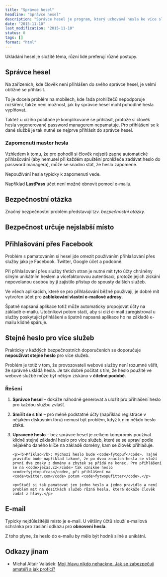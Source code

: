 ```yaml
---
title: "Správce hesel"
headline: "Správce hesel"
description: "Správce hesel je program, který uchovává hesla ke více službám."
date: "2015-11-10"
last_modification: "2015-11-10"
status: 0
tags: []
format: "html"
---
```


<p>Ukládání hesel je složité téma, různí lidé preferují různé postupy.</p>


<h2 id="spravce-hesel">Správce hesel</h2>

<p>Na zařízeních, kde člověk není přihlášen do svého správce hesel, je velmi obtížné se přihlásit.</p>

<p>To je docela problém na mobilech, kde řada prohlížečů nepodporuje rozšíření, takže není možnost, jak by správce hesel mohl pohodlně hesla vyplňovat.</p>

<p>Taktéž u cizího počítače je komplikované se přihlásit, protože si člověk hesla vygenerované password managerem nepamatuje. Pro přihlášení se k dané službě je tak nutné se nejprve přihlásit do správce hesel.</p>





<h3 id="zapomenuti">Zapomenutí master hesla</h3>

<p>Vzhledem k tomu, že pro pohodlí si člověk nejspíš zapne automatické přihlašování (aby nemusel při každém spuštění prohlížeče zadávat heslo do password managera), může se snadno stát, že heslo zapomene.</p>

<p>Nepoužívání hesla typicky k zapomenutí vede.</p>

<p>Například <b>LastPass</b> účet není možné obnovit pomocí e-mailu.</p>





<h2 id="bezpecnostni-otazka">Bezpečnostní otázka</h2>

<p>Značný bezpečnostní problém představují tzv. <i>bezpečnostní otázky</i>.</p>


<h2 id="nejslabsi-clanek">Bezpečnost určuje nejslabší místo</h2>



<h2 id="treti-strana">Přihlašování přes Facebook</h2>

<p>Problém s pamatováním si hesel jde omezit používáním přihlašování přes služby jako je Facebook. Twitter, Google účet a podobně.</p>

<p>Při přihlašování přes služby třetích stran je nutné mít tyto účty chráněny silným unikátním heslem a vícefaktorovou autentisací, protože jejich získání nepovolanou osobou by jí zajistilo přístup do spousty dalších služeb.</p>

<p>Ve všech aplikacích, které se pro přihlašování běžně používají, je dobré mít vytvořen účet pro <b>zablokování vlastní e-mailové adresy</b>.</p>

<p>Špatně napsaná aplikace totiž může automaticky propojovat účty na základě e-mailu. Útočníkovi potom stačí, aby si cizí e-mail zaregistroval u služby poskytující přihlášení a špatně napsaná aplikace ho na základě e-mailu klidně spáruje.</p>


<h2 id="stejna-hesla">Stejné heslo pro více služeb</h2>

<p>Prakticky v každých bezpečnostních doporučeních se doporučuje <b>nepoužívat stejné heslo</b> pro více služeb.</p>

<p>Problém je totiž v tom, že provozovateli webové služby není rozumné věřit, že správně ukládá hesla. Je tak dobré počítat s tím, že heslo použité ve webové službě může být někým získáno v <b>čitelné podobě</b>.</p>

<h3 id="reseni">Řešení</h3>

<ol>
  <li>
    <p><b>Správce hesel</b> – dokáže náhodně generovat a uložit pro přihlášení heslo pro každou službu zvlášť.</p>
  </li>
  <li>
    <p><b>Smířit se s tím</b> – pro méně podstatné účty (například registrace v nějakém diskusním fóru) nemusí být problém, když k nim někdo heslo získá.</p>
  </li>
  <li>
    <p><b>Upravené heslo</b> – bez správce hesel je celkem kompromis používat klidně stejné základní heslo pro více služeb, které se se upraví podle nějakého daného klíče na základě domény, kam se člověk přihlašuje.</p>
    
    <p><b>Příklad</b>: Výchozí heslo bude <code>fytopuf</code>. Tajné pravidlo bude například takové, že po dvou znacích hesla se vloží první dva znaky z domény a zbytek se přidá na konec. Pro přihlášení se na <code>jecas.cz</code> tak vznikne heslo <code>fyjetopufcas</code>, při přihlášení na <code>twitter.com</code> potom <code>fytwopufitter</code>.</p>
    
    <p>Stačí si tak pamatovat jen jedno heslo a jedno pravidlo a není problém mít na desítkách služeb různá hesla, která dokáže člověk zadat z hlavy.</p>
  </li>
</ol>




<h2 id="e-mail">E-mail</h2>

<p>Typicky nejdůležitější místo je e-mail. U většiny účtů slouží e-mailová schránka pro zaslání odkazu pro <b>obnovení hesla</b>.</p>

<p>Z toho plyne, že heslo do e-mailu by mělo být hodně silné a unikátní.</p>



<h2 id="odkazy">Odkazy jinam</h2>

<ul>
  <li>Michal Altair Valášek: <a href="http://tech.ihned.cz/geekosfera/c1-64840580-kyberneticka-bezpecnost-amateri-vs-profesionalove">Moji hlavu nikdo nehackne. Jak se zabezpečují amatéři a jak profíci?</a></li>
</ul>
